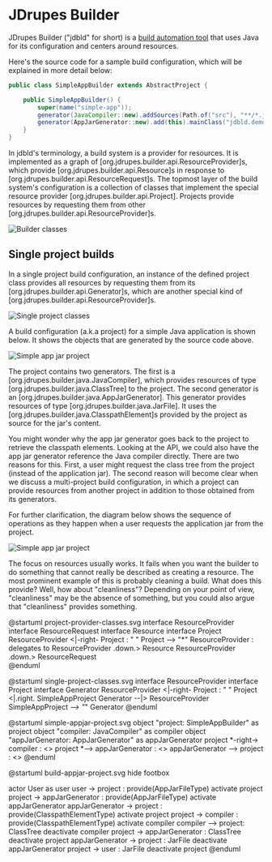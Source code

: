 # JDrupes Builder

JDrupes Builder ("jdbld" for short) is a
[build automation tool](https://en.wikipedia.org/wiki/Build_system_(software_development))
that uses Java for its configuration and centers around resources.

Here's the source code for a sample build configuration, which will be explained
in more detail below:

```java
public class SimpleAppBuilder extends AbstractProject {

    public SimpleAppBuilder() {
        super(name("simple-app"));
        generator(JavaCompiler::new).addSources(Path.of("src"), "**/*.java");
        generator(AppJarGenerator::new).add(this).mainClass("jdbld.demo.simpleapp.App");
    }
}
```

In jdbld's terminology, a build system is a provider for resources.
It is implemented as a graph of [org.jdrupes.builder.api.ResourceProvider]s,
which provide [org.jdrupes.builder.api.Resource]s in response to
[org.jdrupes.builder.api.ResourceRequest]s. The topmost layer of the
build system's configuration is a collection of classes that implement
the special resource provider [org.jdrupes.builder.api.Project]. Projects
provide resources by requesting them from other
[org.jdrupes.builder.api.ResourceProvider]s. 

![Builder classes](project-provider-classes.svg)

## Single project builds

In a single project build configuration, an instance of the defined
project class provides all resources by requesting them from its 
[org.jdrupes.builder.api.Generator]s, which are another special kind of
[org.jdrupes.builder.api.ResourceProvider]s.

![Single project classes](single-project-classes.svg)

A build configuration (a.k.a project) for a simple Java application
is shown below. It shows the objects that are generated by the source
code above.

![Simple app jar project](simple-appjar-project.svg)

The project contains two generators. The first is a
[org.jdrupes.builder.java.JavaCompiler], which provides resources of type
[org.jdrupes.builder.java.ClassTree] to the project. The second
generator is an [org.jdrupes.builder.java.AppJarGenerator]. This
generator provides resources of type [org.jdrupes.builder.java.JarFile].
It uses the [org.jdrupes.builder.java.ClasspathElement]s provided by the
project as source for the jar's content.

You might wonder why the app jar generator goes back to the project
to retrieve the classpath elements. Looking at the API, we could also have
the app jar generator reference the Java compiler directly. There are two
reasons for this. First, a user might request the class tree from the project
(instead of the application jar). The second reason
will become clear when we discuss a multi-project build configuration,
in which a project can provide resources from another project in addition to
those obtained from its generators.

For further clarification, the diagram below shows the sequence of operations
as they happen when a user requests the application jar from the project.  

![Simple app jar project](build-appjar-project.svg)


The focus on resources usually works. It fails when you want
the builder to do something that cannot really be described as
creating a resource. The most prominent example of this is probably
cleaning a build. What does this provide? Well, how about "cleanliness"?
Depending on your point of view, "cleanliness" may be the absence of
something, but you could also argue that "cleanliness"
provides something.

@startuml project-provider-classes.svg
interface ResourceProvider
interface ResourceRequest
interface Resource
interface Project
ResourceProvider <|-right- Project : "     "
Project --> "*" ResourceProvider : delegates to
ResourceProvider .down.> Resource
ResourceProvider .down.> ResourceRequest  
@enduml

@startuml single-project-classes.svg
interface ResourceProvider
interface Project
interface Generator
ResourceProvider <|-right- Project : "     "
Project <|.right. SimpleAppProject 
Generator --|> ResourceProvider
SimpleAppProject *--> "*" Generator
@enduml

@startuml simple-appjar-project.svg
object "project: SimpleAppBuilder" as project
object "compiler: JavaCompiler" as compiler
object "appJarGenerator: AppJarGenerator" as appJarGenerator
project *-right-> compiler : <<generator>>
project *--> appJarGenerator : <<generator>>
appJarGenerator --> project : <<provider>>
@enduml

@startuml build-appjar-project.svg
hide footbox

actor User as user
user -> project : provide(AppJarFileType)
activate project
project -> appJarGenerator : provide(AppJarFileType)
activate appJarGenerator
appJarGenerator -> project : provide(ClasspathElementType)
activate project
project -> compiler : provide(ClasspathElementType)
activate compiler
compiler --> project: ClassTree
deactivate compiler
project -> appJarGenerator : ClassTree
deactivate project
appJarGenerator -> project : JarFile
deactivate appJarGenerator
project -> user : JarFile
deactivate project
@enduml

